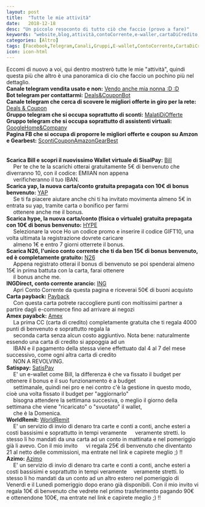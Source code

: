 ```yaml
---
layout: post
title:  "Tutte le mie attività"
date:   2018-12-18
desc: "Un piccolo resoconto di tutto ciò che faccio (provo a fare)"
keywords: "website,blog,attività,contoCorrente,e-waller,cartaDiCredito,telegram,facebook"
categories: [Altro]
tags: [Facebook,Telegram,Canali,Gruppi,E-wallet,ContoCorrente,CartaDiCredito,Website,Blog,Attività]
icon: icon-html
---
```


Eccomi di nuovo a voi, qui dentro mostrerò tutte le mie "attività", quindi questa più che altro è una panoramica di cio che faccio un pochino più nel dettaglio.<br>
**Canale telegram vendita usato e non:** [Vendo anche mia nonna :D :D](https://t.me/mercatino_dell_usato) <br>
**Bot telegram per contattarmi:** [Deals&CouponBot](https://t.me/Deals_Coupon_bot) <br>
**Canale telegram che cerca di scovere le migliori offerte in giro per la rete:** [Deals & Coupon](https://t.me/Deals_Coupon)<br>
**Gruppo telegram che si occupa soprattutto di sconti:** [MalatiDiOfferte](https://t.me/malatidiofferte) <br>
**Gruppo telegram che si occupa soprattutto di assistenti virtuali:** [GoogleHome&Company](https://t.me/googlehome_italia)<br>
**Pagina FB che si occupa di proporre le migliori offerte e coupon su Amzon e Gearbest:** [ScontiCouponAmazonGearBest](https://m.facebook.com/ScontiCouponAmazonGearBestByEmix69/?ref=bookmarks)<br>
<br>
<br>
**Scarica Bill e scopri il nuovissimo Wallet virtuale di SisalPay:** [Bill](https://emix69.github.io/guide/2018/12/18/Bill.html) <br>
&emsp; Per te che te la scarichi otterai gratuitamente 5€ di benvenuto che diverranno 10, con il codice: EMIIAN non appena <br>
&emsp; verificheranno il tuo IBAN.<br>
**Scarica yap, la nuova carta/conto gratuita prepagata con 10€ di bonus benvenuto:** [YAP](https://emix69.github.io/guide/2018/12/18/Yap.html)<br>
&emsp; Se ti fa piacere aiutare anche chi ti ha invitato movimenta almeno 5€ in entrata su yap, tramite carta o bonifico per farmi <br>
&emsp; ottenere anche me il bonus.<br>
**Scarica hype, la nuova carta/conto (fisica o virtuale) gratuita prepagata con 10€ di bonus benvenuto:** [HYPE](https://emix69.github.io/guide/2018/12/18/Hype.html)<br>
&emsp; Selezionare la voce Ho un codice promo e inserire il codice GIFT10, una volta ultimata la registrazione dovrete caricare <br> 
&emsp; almeno 1€ e entro 7 giorni otterrete il bonus.<br>
**Scarica N26, l'unico conto corrente che ti da ben 15€ di bonus benvenuto, ed è completamente gratuito:** [N26](https://emix69.github.io/guide/2018/12/18/N26.html) <br>
&emsp; Appena registrato otterai il bonus di benvenuto se poi spenderai almeno 15€ in prima battuta con la carta, farai ottenere <br> 
&emsp; il bonus anche me. <br>
**INGDirect, conto corrente arancio:** [ING](https://emix69.github.io/guide/2018/12/18/INGDirect.html) <br>
&emsp; Apri Conto Corrente da questa pagina e riceverai 50€ di buoni acquisto <br>
**Carta payback:** [Payback](https://emix69.github.io/guide/2018/12/18/Payback.html) <br>
&emsp; Con questa carta potrete raccogliere punti con moltissimi partner a partire dagli e-commerce fino ad arrivare ai negozi <br>
**Amex payabck:** [Amex](https://emix69.github.io/guide/2018/12/18/AmexPayback.html) <br>
&emsp; La prima CC (carta di credito) completamente gratuita che ti regala 4000 punti di benvenuto e soprattutto regala la <br>
&emsp; seconda carta senza alcun costo aggiuntivo. Nota bene: naturalmente essendo una carta di credito si appoggia ad un <br> 
&emsp; IBAN e il pagamento della stessa viene effettuato dal 4 al 7 del mese successivo, come ogni altra carta di credito <br> 
&emsp; NON A REVOLVING. <br>
**Satispay:** [SatisPay](https://emix69.github.io/guide/2019/02/21/SatisPay.html) <br>
&emsp; E' un e-wallet come Bill, la differenza è che va fissato il budget per ottenere il bonus e il suo funzionamento è a budget  <br> &emsp; settimanale, quindi nei pro e nei contro c'è la gestione in questo modo, cioè una volta fissato il budget per "aggiornarlo" <br> &emsp; bisogna attendere la settimana succesiva, o meglio il giorno della settimana che viene "ricaricato" o "svuotato" il wallet, <br> &emsp; che è la Domenica. <br>
**WorldRemit:** [WorldRemit](https://emix69.github.io/guide/2019/05/22/WorldRemit.html) <br>
&emsp; E' un servizio di invio di denaro tra carte e conti a conti, anche esteri a costi bassisimi e soprattutto in tempi veramente &emsp; veramente stretti. Io stesso li ho mandati da una carta ad un conto in mattinata e nel pomeriggio già li avevo. Con il mio invito &emsp; vi regala 25€ di benvenuto che diventanto 21 al netto delle commissioni, ma entrate nel link e capirete meglio ;) !! <br>
**Azimo:** [Azimo](https://emix69.github.io/guide/2019/05/24/Azimo.html) <br>
&emsp; E' un servizio di invio di denaro tra carte e conti a conti, anche esteri a costi bassisimi e soprattutto in tempi veramente &emsp;veramente stretti. Io stesso li ho mandati da un conto ad un altro estero nel pomeriggio di Venerdì e il Lunedì pomeriggio dopo erano già disponibili. Con il mio invito vi regala 10€ di benvenuto che vedrete nel primo trasferimento pagando 90€ e ottenendone 100€, ma entrate nel link e capirete meglio ;) !!
